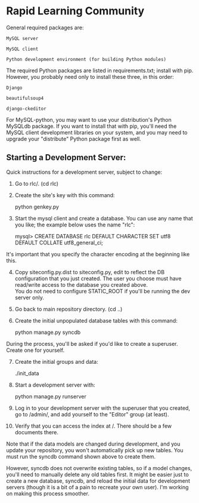Rapid Learning Community
========================

General required packages are:

    MySQL server

    MySQL client

    Python development environment (for building Python modules)

The required Python packages are listed in requirements.txt; install with pip.
However, you probably need only to install these three, in this order:

    Django

    beautifulsoup4

    django-ckeditor

For MySQL-python, you may want to use your distribution's Python MySQLdb
package. If you want to install that with pip, you'll need the MySQL
client development libraries on your system, and you may need to upgrade
your "distribute" Python package first as well.

Starting a Development Server:
------------------------------
Quick instructions for a development server, subject to change:

1. Go to rlc/. (cd rlc)

2. Create the site's key with this command:  

    python genkey.py

3. Start the mysql client and create a database. You can use any name that
you like; the example below uses the name "rlc":  

   mysql> CREATE DATABASE rlc
          DEFAULT CHARACTER SET utf8
	  DEFAULT COLLATE utf8_general_ci;  

It's important that you specify the character encoding at the beginning
like this.

4. Copy siteconfig.py.dist to siteconfig.py, edit to reflect the DB
configuration that you just created. The user you choose must have
read/write access to the database you created above.  
You do not need to configure STATIC_ROOT if you'll be running the dev server
only.

5. Go back to main repository directory. (cd ..)

6. Create the initial unpopulated database tables with this command:  

    python manage.py syncdb  

During the process, you'll be asked if you'd like to create a superuser.
Create one for yourself.

7. Create the initial groups and data:  

    ./init_data

8. Start a development server with:  

    python manage.py runserver

9. Log in to your development server with the superuser that you created, go
to /admin/, and add yourself to the "Editor" group (at least).

10. Verify that you can access the index at /. There should be a few
documents there.

Note that if the data models are changed during development, and you update
your repository, you won't automatically pick up new tables. You must run
the syncdb command shown above to create them.

However, syncdb does not overwrite existing tables, so if a model changes,
you'll need to manually delete any old tables first. It might be easier just
to create a new database, syncdb, and reload the initial data for development
servers (though it is a bit of a pain to recreate your own user). I'm
working on making this process smoother.

